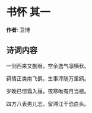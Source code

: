 # 书怀  其一

**作者**: 卫博

## 诗词内容

一剑西来又蒯缑，空余逸气凛横秋。

羁情正类南飞鹊，生事浑随万里鸥。

岁晚已惊霜入屦，夜寒唯有月当楼。

四方八表男儿志，留滞江干恐白头。


